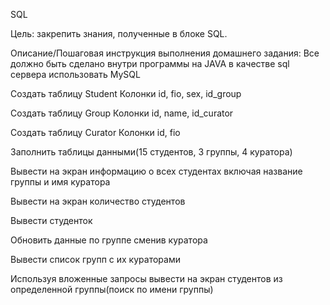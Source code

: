 SQL

Цель: закрепить знания, полученные в блоке SQL.

Описание/Пошаговая инструкция выполнения домашнего задания: Все должно быть сделано внутри программы на JAVA в качестве sql сервера использовать MySQL

Создать таблицу Student Колонки id, fio, sex, id_group

Создать таблицу Group Колонки id, name, id_curator

Создать таблицу Curator Колонки id, fio

Заполнить таблицы данными(15 студентов, 3 группы, 4 куратора)

Вывести на экран информацию о всех студентах включая название группы и имя куратора

Вывести на экран количество студентов

Вывести студенток

Обновить данные по группе сменив куратора

Вывести список групп с их кураторами

Используя вложенные запросы вывести на экран студентов из определенной группы(поиск по имени группы)

